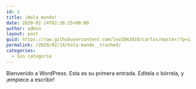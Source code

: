 ```yaml
---
id: 1
title: ¡Hola mundo!
date: 2020-02-14T02:26:15+00:00
author: admin
layout: post
guid: https://raw.githubusercontent.com/leo10m2010/carlos/master/?p=1
permalink: /2020/02/14/hola-mundo__trashed/
categories:
  - Sin categoría
---
```

Bienvenido a WordPress. Esta es su primera entrada. Edítela o bórrela, y ¡empiece a escribir!